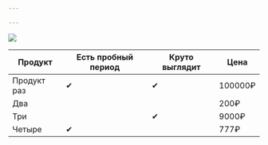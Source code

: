 ```yaml
---

---
```

![](/static/arlo-pro-3-4-sm-510x510-c-ar1.jpg)

| Продукт     | Есть пробный период | Круто выглядит | Цена    |
|-------------|---------------------|----------------|---------|
| Продукт раз | ✔                   | ✔              | 100000₽ |
| Два         |                     |                | 200₽    |
| Три         |                     | ✔              | 9000₽   |
| Четыре      | ✔                   |                | 777₽    |
